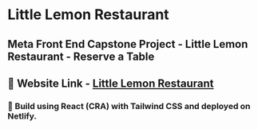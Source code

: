 # Little Lemon Restaurant 

## Meta Front End Capstone Project - Little Lemon Restaurant  - Reserve a Table

## 🔗 Website Link - [Little Lemon Restaurant](https://sid-little-lemon.netlify.app/)

### 🔧 Build using React (CRA) with Tailwind CSS and deployed on Netlify.